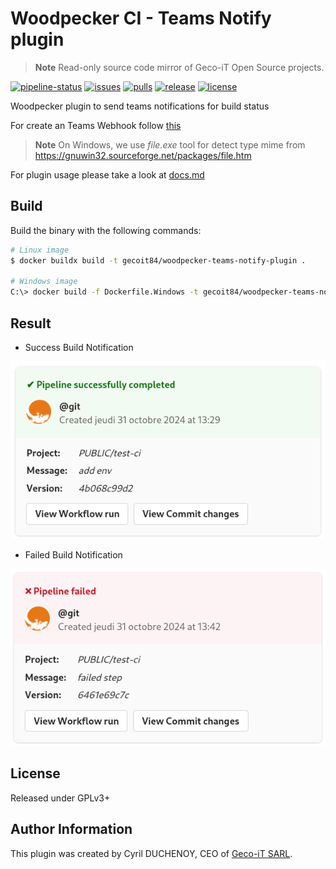 # Woodpecker CI - Teams Notify plugin

> **Note**
> Read-only source code mirror of Geco-iT Open Source projects.

[![pipeline-status](https://ci.geco-it.net/api/badges/woodpecker/plugin-teams-notify/status.svg)](https://ci.geco-it.net/repos/woodpecker/plugin-teams-notify)
[![issues](https://git.geco-it.net/woodpecker/plugin-teams-notify.git/badges/issues/open.svg?logo=forgejo&label=Issues&color=red)](https://git.geco-it.net/woodpecker/plugin-teams-notify.git/issues?state=open)
[![pulls](https://git.geco-it.net/woodpecker/plugin-teams-notify.git/badges/pulls/open.svg?logo=forgejo&label=Pulls&color=orange)](https://git.geco-it.net/woodpecker/plugin-teams-notify.git/pulls?state=open)
[![release](https://git.geco-it.net/woodpecker/plugin-teams-notify.git/badges/release.svg?logo=forgejo&label=Release)](https://git.geco-it.net/woodpecker/plugin-teams-notify.git/releases)
[![license](https://img.shields.io/badge/License-GPLv3-brightgreen)](./LICENSE)

Woodpecker plugin to send teams notifications for build status

For create an Teams Webhook follow [this](https://learn.microsoft.com/en-us/microsoftteams/platform/webhooks-and-connectors/how-to/add-incoming-webhook)

> **Note**
> On Windows, we use _file.exe_ tool for detect type mime from <https://gnuwin32.sourceforge.net/packages/file.htm>

For plugin usage please take a look at [docs.md](./docs.md)

## Build

Build the binary with the following commands:

```bash
# Linux image
$ docker buildx build -t gecoit84/woodpecker-teams-notify-plugin .

# Windows image
C:\> docker build -f Dockerfile.Windows -t gecoit84/woodpecker-teams-notify-plugin .
```

## Result

- Success Build Notification

![sucess](./assets/success.png)

- Failed Build Notification

![failed](./assets/failed.png)

## License

Released under GPLv3+

## Author Information

This plugin was created by Cyril DUCHENOY, CEO of [Geco-iT SARL](www.geco-it.fr).
